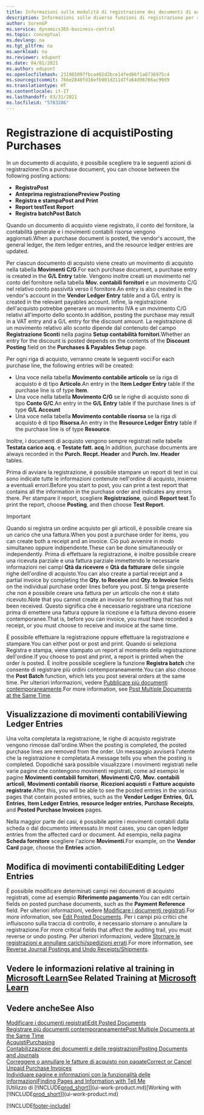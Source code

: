 ```yaml
---
title: Informazioni sulle modalità di registrazione dei documenti di acquisto | Documenti Microsoft
description: Informazioni sulle diverse funzioni di registrazione per registrare documenti di acquisto e sul modo in cui aggiornare documenti registrati.
author: SorenGP
ms.service: dynamics365-business-central
ms.topic: conceptual
ms.devlang: na
ms.tgt_pltfrm: na
ms.workload: na
ms.reviewer: edupont
ms.date: 04/01/2021
ms.author: edupont
ms.openlocfilehash: 231985097fbca402d2bce14fed66f1a8736975c4
ms.sourcegitcommit: 766e2840fd16efb901d211d7fa64d96766ac99d9
ms.translationtype: HT
ms.contentlocale: it-IT
ms.lasthandoff: 03/31/2021
ms.locfileid: "5783286"
---
```

# <a name="posting-purchases"></a><span data-ttu-id="131b0-103">Registrazione di acquisti</span><span class="sxs-lookup"><span data-stu-id="131b0-103">Posting Purchases</span></span>
<span data-ttu-id="131b0-104">In un documento di acquisto, è possibile scegliere tra le seguenti azioni di registrazione:</span><span class="sxs-lookup"><span data-stu-id="131b0-104">On a purchase document, you can choose between the following posting actions:</span></span>

* <span data-ttu-id="131b0-105">**Registra**</span><span class="sxs-lookup"><span data-stu-id="131b0-105">**Post**</span></span>
* <span data-ttu-id="131b0-106">**Anteprima registrazione**</span><span class="sxs-lookup"><span data-stu-id="131b0-106">**Preview Posting**</span></span>
* <span data-ttu-id="131b0-107">**Registra e stampa**</span><span class="sxs-lookup"><span data-stu-id="131b0-107">**Post and Print**</span></span>
* <span data-ttu-id="131b0-108">**Report test**</span><span class="sxs-lookup"><span data-stu-id="131b0-108">**Test Report**</span></span>
* <span data-ttu-id="131b0-109">**Registra batch**</span><span class="sxs-lookup"><span data-stu-id="131b0-109">**Post Batch**</span></span>

<span data-ttu-id="131b0-110">Quando un documento di acquisto viene registrato, il conto del fornitore, la contabilità generale e i movimenti contabili risorse vengono aggiornati.</span><span class="sxs-lookup"><span data-stu-id="131b0-110">When a purchase document is posted, the vendor's account, the general ledger, the item ledger entries, and the resource ledger entries  are updated.</span></span>

<span data-ttu-id="131b0-111">Per ciascun documento di acquisto viene creato un movimento di acquisto nella tabella **Movimenti C/G**.</span><span class="sxs-lookup"><span data-stu-id="131b0-111">For each purchase document, a purchase entry is created in the **G/L Entry** table.</span></span> <span data-ttu-id="131b0-112">Vengono inoltre creati un movimento nel conto del fornitore nella tabella **Mov. contabili fornitori** e un movimento C/G nel relativo conto passività verso il fornitore.</span><span class="sxs-lookup"><span data-stu-id="131b0-112">An entry is also created in the vendor's account in the **Vendor Ledger Entry** table and a G/L entry is created in the relevant payables account.</span></span> <span data-ttu-id="131b0-113">Infine, la registrazione dell'acquisto potrebbe generare un movimento IVA e un movimento C/G relativi all'importo dello sconto.</span><span class="sxs-lookup"><span data-stu-id="131b0-113">In addition, posting the purchase may result in a VAT entry and a G/L entry for the discount amount.</span></span> <span data-ttu-id="131b0-114">La registrazione di un movimento relativo allo sconto dipende dal contenuto del campo **Registrazione Sconti** nella pagina **Setup contabilità fornitori**.</span><span class="sxs-lookup"><span data-stu-id="131b0-114">Whether an entry for the discount is posted depends on the contents of the **Discount Posting** field on the **Purchases & Payables Setup** page.</span></span>

<span data-ttu-id="131b0-115">Per ogni riga di acquisto, verranno create le seguenti voci:</span><span class="sxs-lookup"><span data-stu-id="131b0-115">For each purchase line, the following entries will be created:</span></span>
- <span data-ttu-id="131b0-116">Una voce nella tabella **Movimento contabile articolo** se la riga di acquisto è di tipo **Articolo**.</span><span class="sxs-lookup"><span data-stu-id="131b0-116">An entry in the **Item Ledger Entry** table if the purchase line is of type **Item**.</span></span>
- <span data-ttu-id="131b0-117">Una voce nella tabella **Movimento C/G** se le righe di acquisto sono di tipo **Conto G/C**.</span><span class="sxs-lookup"><span data-stu-id="131b0-117">An entry in the **G/L Entry** table if the purchase lines is of type **G/L Account**</span></span>
- <span data-ttu-id="131b0-118">Una voce nella tabella **Movimento contabile risorsa** se la riga di acquisto è di tipo **Risorsa**.</span><span class="sxs-lookup"><span data-stu-id="131b0-118">An entry in the **Resource Ledger Entry** table if the purchase line is of type **Resource**.</span></span>

<span data-ttu-id="131b0-119">Inoltre, i documenti di acquisto vengono sempre registrati nelle tabelle **Testata carico acq.** e **Testate fatt. acq**.</span><span class="sxs-lookup"><span data-stu-id="131b0-119">In addition, purchase documents are always recorded in the **Purch. Recpt. Header** and **Purch. Inv. Header** tables.</span></span>

<span data-ttu-id="131b0-120">Prima di avviare la registrazione, è possibile stampare un report di test in cui sono indicate tutte le informazioni contenute nell'ordine di acquisto, insieme a eventuali errori.</span><span class="sxs-lookup"><span data-stu-id="131b0-120">Before you start to post, you can print a test report that contains all the information in the purchase order and indicates any errors there.</span></span> <span data-ttu-id="131b0-121">Per stampare il report, scegliere **Registrazione**, quindi **Report test**.</span><span class="sxs-lookup"><span data-stu-id="131b0-121">To print the report, choose **Posting**, and then choose **Test Report**.</span></span>

> [!IMPORTANT]  
>   <span data-ttu-id="131b0-122">Quando si registra un ordine acquisto per gli articoli, è possibile creare sia un carico che una fattura.</span><span class="sxs-lookup"><span data-stu-id="131b0-122">When you post a purchase order for items, you can create both a receipt and an invoice.</span></span> <span data-ttu-id="131b0-123">Ciò può avvenire in modo simultaneo oppure indipendente.</span><span class="sxs-lookup"><span data-stu-id="131b0-123">These can be done simultaneously or independently.</span></span> <span data-ttu-id="131b0-124">Prima di effettuare la registrazione, è inoltre possibile creare una ricevuta parziale e una fattura parziale immettendo le necessarie informazioni nei campi **Qtà da ricevere** e **Qtà da fatturare** delle singole righe dell'ordine di acquisto.</span><span class="sxs-lookup"><span data-stu-id="131b0-124">You can also create a partial receipt and a partial invoice by completing the **Qty. to Receive** and **Qty. to Invoice** fields on the individual purchase order lines before you post.</span></span> <span data-ttu-id="131b0-125">Si tenga presente che non è possibile creare una fattura per un articolo che non è stato ricevuto.</span><span class="sxs-lookup"><span data-stu-id="131b0-125">Note that you cannot create an invoice for something that has not been received.</span></span> <span data-ttu-id="131b0-126">Questo significa che è necessario registrare una ricezione prima di emettere una fattura oppure la ricezione e la fattura devono essere contemporanee.</span><span class="sxs-lookup"><span data-stu-id="131b0-126">That is, before you can invoice, you must have recorded a receipt, or you must choose to receive and invoice at the same time.</span></span>

<span data-ttu-id="131b0-127">È possibile effettuare la registrazione oppure effettuare la registrazione e stampare.</span><span class="sxs-lookup"><span data-stu-id="131b0-127">You can either post or post and print.</span></span> <span data-ttu-id="131b0-128">Quando si seleziona Registra e stampa, viene stampato un report al momento della registrazione dell'ordine.</span><span class="sxs-lookup"><span data-stu-id="131b0-128">If you choose to post and print, a report is printed when the order is posted.</span></span> <span data-ttu-id="131b0-129">È inoltre possibile scegliere la funzione **Registra batch** che consente di registrare più ordini contemporaneamente.</span><span class="sxs-lookup"><span data-stu-id="131b0-129">You can also choose the **Post Batch** function, which lets you post several orders at the same time.</span></span> <span data-ttu-id="131b0-130">Per ulteriori informazioni, vedere [Pubblicare più documenti contemporaneamente](ui-batch-posting.md).</span><span class="sxs-lookup"><span data-stu-id="131b0-130">For more information, see [Post Multiple Documents at the Same Time](ui-batch-posting.md).</span></span>

## <a name="viewing-ledger-entries"></a><span data-ttu-id="131b0-131">Visualizzazione di movimenti contabili</span><span class="sxs-lookup"><span data-stu-id="131b0-131">Viewing Ledger Entries</span></span>
<span data-ttu-id="131b0-132">Una volta completata la registrazione, le righe di acquisto registrate vengono rimosse dall'ordine.</span><span class="sxs-lookup"><span data-stu-id="131b0-132">When the posting is completed, the posted purchase lines are removed from the order.</span></span> <span data-ttu-id="131b0-133">Un messaggio avviserà l'utente che la registrazione è completata.</span><span class="sxs-lookup"><span data-stu-id="131b0-133">A message tells you when the posting is completed.</span></span> <span data-ttu-id="131b0-134">Dopodiché sarà possibile visualizzare i movimenti registrati nelle varie pagine che contengono movimenti registrati, come ad esempio le pagine **Movimenti contabili fornitori**, **Movimenti C/G**, **Mov. contabili articoli**, **Movimenti contabili risorse**, **Ricezioni acquisti** e **Fatture acquisto registrate**.</span><span class="sxs-lookup"><span data-stu-id="131b0-134">After this, you will be able to see the posted entries in the various pages that contain posted entries, such as the **Vendor Ledger Entries**, **G/L Entries**, **Item Ledger Entries**, **resource ledger entries**, **Purchase Receipts**, and **Posted Purchase Invoices** pages.</span></span>

<span data-ttu-id="131b0-135">Nella maggior parte dei casi, è possibile aprire i movimenti contabili dalla scheda o dal documento interessato.</span><span class="sxs-lookup"><span data-stu-id="131b0-135">In most cases, you can open ledger entries from the affected card or document.</span></span> <span data-ttu-id="131b0-136">Ad esempio, nella pagina **Scheda fornitore** scegliere l'azione **Movimenti**.</span><span class="sxs-lookup"><span data-stu-id="131b0-136">For example, on the **Vendor Card** page, choose the **Entries** action.</span></span>

## <a name="editing-ledger-entries"></a><span data-ttu-id="131b0-137">Modifica di movimenti contabili</span><span class="sxs-lookup"><span data-stu-id="131b0-137">Editing Ledger Entries</span></span>
<span data-ttu-id="131b0-138">È possibile modificare determinati campi nei documenti di acquisto registrati, come ad esempio **Riferimento pagamento**.</span><span class="sxs-lookup"><span data-stu-id="131b0-138">You can edit certain fields on posted purchase documents, such as the **Payment Reference** field.</span></span> <span data-ttu-id="131b0-139">Per ulteriori informazioni, vedere [Modificare i documenti registrati](across-edit-posted-document.md).</span><span class="sxs-lookup"><span data-stu-id="131b0-139">For more information, see [Edit Posted Documents](across-edit-posted-document.md).</span></span> <span data-ttu-id="131b0-140">Per i campi più critici che influiscono sulla traccia di controllo, è necessario stornare o annullare la registrazione.</span><span class="sxs-lookup"><span data-stu-id="131b0-140">For more critical fields that affect the auditing trail, you must reverse or undo posting.</span></span> <span data-ttu-id="131b0-141">Per ulteriori informazioni, vedere [Stornare le registrazioni e annullare carichi/spedizioni errati](finance-how-reverse-journal-posting.md).</span><span class="sxs-lookup"><span data-stu-id="131b0-141">For more information, see [Reverse Journal Postings and Undo Receipts/Shipments](finance-how-reverse-journal-posting.md).</span></span>

## <a name="see-related-training-at-microsoft-learn"></a><span data-ttu-id="131b0-142">Vedere le informazioni relative al training in [Microsoft Learn](/learn/modules/receive-invoice-dynamics-d365-business-central/index)</span><span class="sxs-lookup"><span data-stu-id="131b0-142">See Related Training at [Microsoft Learn](/learn/modules/receive-invoice-dynamics-d365-business-central/index)</span></span>

## <a name="see-also"></a><span data-ttu-id="131b0-143">Vedere anche</span><span class="sxs-lookup"><span data-stu-id="131b0-143">See Also</span></span>
[<span data-ttu-id="131b0-144">Modificare i documenti registrati</span><span class="sxs-lookup"><span data-stu-id="131b0-144">Edit Posted Documents</span></span>](across-edit-posted-document.md)  
[<span data-ttu-id="131b0-145">Registrare più documenti contemporaneamente</span><span class="sxs-lookup"><span data-stu-id="131b0-145">Post Multiple Documents at the Same Time</span></span>](ui-batch-posting.md)  
[<span data-ttu-id="131b0-146">Acquisti</span><span class="sxs-lookup"><span data-stu-id="131b0-146">Purchasing</span></span>](purchasing-manage-purchasing.md)  
[<span data-ttu-id="131b0-147">Contabilizzazione dei documenti e delle registrazioni</span><span class="sxs-lookup"><span data-stu-id="131b0-147">Posting Documents and Journals</span></span>](ui-post-documents-journals.md)  
[<span data-ttu-id="131b0-148">Correggere o annullare le fatture di acquisto non pagate</span><span class="sxs-lookup"><span data-stu-id="131b0-148">Correct or Cancel Unpaid Purchase Invoices</span></span>](purchasing-how-correct-cancel-unpaid-purchase-invoices.md)  
[<span data-ttu-id="131b0-149">Individuare pagine e informazioni con la funzionalità delle informazioni</span><span class="sxs-lookup"><span data-stu-id="131b0-149">Finding Pages and Information with Tell Me</span></span>](ui-search.md)  
<span data-ttu-id="131b0-150">[Utilizzo di [!INCLUDE[prod_short](includes/prod_short.md)]](ui-work-product.md)</span><span class="sxs-lookup"><span data-stu-id="131b0-150">[Working with [!INCLUDE[prod_short](includes/prod_short.md)]](ui-work-product.md)</span></span>


[!INCLUDE[footer-include](includes/footer-banner.md)]